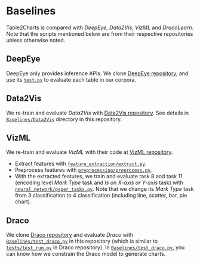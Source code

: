 # Baselines
Table2Charts is compared with _DeepEye_, _Data2Vis_, _VizML_ and _DracoLearn_. Note that the scripts mentioned below are from their respective repositories unless otherwise noted.

## DeepEye
DeepEye only provides inference APIs. We clone [DeepEye repository](https://github.com/Thanksyy/DeepEye-APIs), and use its [`test.py`](https://github.com/Thanksyy/DeepEye-APIs/blob/master/test.py) to evaluate each table in our corpora.

## Data2Vis
We re-train and evaluate _Data2Vis_ with [Data2Vis repository](https://github.com/victordibia/data2vis). See details in [`Baselines/Data2Vis`](Data2Vis) directory in this repository.

## VizML
We re-train and evaluate _VizML_ with their code at [VizML repository](https://github.com/mitmedialab/vizml).
+ Extract features with [`feature_extraction/extract.py`](https://github.com/mitmedialab/vizml/blob/master/feature_extraction/extract.py).
+ Preprocess features with [`preprocessing/preprocess.py`](https://github.com/mitmedialab/vizml/blob/master/preprocessing/preprocess.py).
+ With the extracted features, we train and evaluate task 8 and task 11 (encoding level _Mark Type_ task and _Is on X-axis or Y-axis_ task) with [`neural_network/paper_tasks.py`](https://github.com/mitmedialab/vizml/blob/master/neural_network/paper_tasks.py). Note that we change its _Mark Type_ task from 3 classification to 4 classification (including line, scatter, bar, pie chart).

## Draco
We clone [Draco repository](https://github.com/uwdata/draco) and evaluate _Draco_ with [`Baselines/test_draco.py`](test_draco.py) in this repository (which is similar to [`tests/test_run.py`](https://github.com/uwdata/draco/blob/master/tests/test_run.py) in Draco repository). In [`Baselines/test_draco.py`](test_draco.py), you can know how we constrain the Draco model to generate charts.
